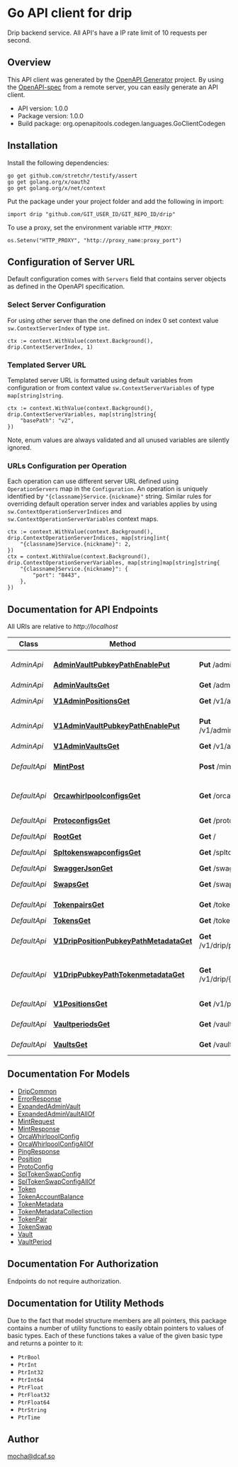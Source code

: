 # Go API client for drip

Drip backend service.
All API's have a IP rate limit of 10 requests per second.


## Overview
This API client was generated by the [OpenAPI Generator](https://openapi-generator.tech) project.  By using the [OpenAPI-spec](https://www.openapis.org/) from a remote server, you can easily generate an API client.

- API version: 1.0.0
- Package version: 1.0.0
- Build package: org.openapitools.codegen.languages.GoClientCodegen

## Installation

Install the following dependencies:

```shell
go get github.com/stretchr/testify/assert
go get golang.org/x/oauth2
go get golang.org/x/net/context
```

Put the package under your project folder and add the following in import:

```golang
import drip "github.com/GIT_USER_ID/GIT_REPO_ID/drip"
```

To use a proxy, set the environment variable `HTTP_PROXY`:

```golang
os.Setenv("HTTP_PROXY", "http://proxy_name:proxy_port")
```

## Configuration of Server URL

Default configuration comes with `Servers` field that contains server objects as defined in the OpenAPI specification.

### Select Server Configuration

For using other server than the one defined on index 0 set context value `sw.ContextServerIndex` of type `int`.

```golang
ctx := context.WithValue(context.Background(), drip.ContextServerIndex, 1)
```

### Templated Server URL

Templated server URL is formatted using default variables from configuration or from context value `sw.ContextServerVariables` of type `map[string]string`.

```golang
ctx := context.WithValue(context.Background(), drip.ContextServerVariables, map[string]string{
	"basePath": "v2",
})
```

Note, enum values are always validated and all unused variables are silently ignored.

### URLs Configuration per Operation

Each operation can use different server URL defined using `OperationServers` map in the `Configuration`.
An operation is uniquely identified by `"{classname}Service.{nickname}"` string.
Similar rules for overriding default operation server index and variables applies by using `sw.ContextOperationServerIndices` and `sw.ContextOperationServerVariables` context maps.

```
ctx := context.WithValue(context.Background(), drip.ContextOperationServerIndices, map[string]int{
	"{classname}Service.{nickname}": 2,
})
ctx = context.WithValue(context.Background(), drip.ContextOperationServerVariables, map[string]map[string]string{
	"{classname}Service.{nickname}": {
		"port": "8443",
	},
})
```

## Documentation for API Endpoints

All URIs are relative to *http://localhost*

Class | Method | HTTP request | Description
------------ | ------------- | ------------- | -------------
*AdminApi* | [**AdminVaultPubkeyPathEnablePut**](docs/AdminApi.md#adminvaultpubkeypathenableput) | **Put** /admin/vault/{pubkeyPath}/enable | Toggle the &#39;enabled&#39; flag on a vault
*AdminApi* | [**AdminVaultsGet**](docs/AdminApi.md#adminvaultsget) | **Get** /admin/vaults | Get All Vaults
*AdminApi* | [**V1AdminPositionsGet**](docs/AdminApi.md#v1adminpositionsget) | **Get** /v1/admin/positions | Get All Positions
*AdminApi* | [**V1AdminVaultPubkeyPathEnablePut**](docs/AdminApi.md#v1adminvaultpubkeypathenableput) | **Put** /v1/admin/vault/{pubkeyPath}/enable | Toggle the &#39;enabled&#39; flag on a vault
*AdminApi* | [**V1AdminVaultsGet**](docs/AdminApi.md#v1adminvaultsget) | **Get** /v1/admin/vaults | Get All Vaults
*DefaultApi* | [**MintPost**](docs/DefaultApi.md#mintpost) | **Post** /mint | Mint tokens (DEVNET ONLY)
*DefaultApi* | [**OrcawhirlpoolconfigsGet**](docs/DefaultApi.md#orcawhirlpoolconfigsget) | **Get** /orcawhirlpoolconfigs | Get Orca Whirlpool Swap Configs
*DefaultApi* | [**ProtoconfigsGet**](docs/DefaultApi.md#protoconfigsget) | **Get** /protoconfigs | Get Proto Configs
*DefaultApi* | [**RootGet**](docs/DefaultApi.md#rootget) | **Get** / | Health Check
*DefaultApi* | [**SpltokenswapconfigsGet**](docs/DefaultApi.md#spltokenswapconfigsget) | **Get** /spltokenswapconfigs | Get Token Swaps Configs
*DefaultApi* | [**SwaggerJsonGet**](docs/DefaultApi.md#swaggerjsonget) | **Get** /swagger.json | Swagger spec
*DefaultApi* | [**SwapsGet**](docs/DefaultApi.md#swapsget) | **Get** /swaps | Get Token Swaps
*DefaultApi* | [**TokenpairsGet**](docs/DefaultApi.md#tokenpairsget) | **Get** /tokenpairs | Get Token Pairs
*DefaultApi* | [**TokensGet**](docs/DefaultApi.md#tokensget) | **Get** /tokens | Get Tokens
*DefaultApi* | [**V1DripPositionPubkeyPathMetadataGet**](docs/DefaultApi.md#v1drippositionpubkeypathmetadataget) | **Get** /v1/drip/position/{pubkeyPath}/metadata | Get Drip Position Metadata
*DefaultApi* | [**V1DripPubkeyPathTokenmetadataGet**](docs/DefaultApi.md#v1drippubkeypathtokenmetadataget) | **Get** /v1/drip/{pubkeyPath}/tokenmetadata | Get TokenMetadata for Devnet Mints.
*DefaultApi* | [**V1PositionsGet**](docs/DefaultApi.md#v1positionsget) | **Get** /v1/positions | Get User Positions
*DefaultApi* | [**VaultperiodsGet**](docs/DefaultApi.md#vaultperiodsget) | **Get** /vaultperiods | Get Vault Periods
*DefaultApi* | [**VaultsGet**](docs/DefaultApi.md#vaultsget) | **Get** /vaults | Get Supported Vaults


## Documentation For Models

 - [DripCommon](docs/DripCommon.md)
 - [ErrorResponse](docs/ErrorResponse.md)
 - [ExpandedAdminVault](docs/ExpandedAdminVault.md)
 - [ExpandedAdminVaultAllOf](docs/ExpandedAdminVaultAllOf.md)
 - [MintRequest](docs/MintRequest.md)
 - [MintResponse](docs/MintResponse.md)
 - [OrcaWhirlpoolConfig](docs/OrcaWhirlpoolConfig.md)
 - [OrcaWhirlpoolConfigAllOf](docs/OrcaWhirlpoolConfigAllOf.md)
 - [PingResponse](docs/PingResponse.md)
 - [Position](docs/Position.md)
 - [ProtoConfig](docs/ProtoConfig.md)
 - [SplTokenSwapConfig](docs/SplTokenSwapConfig.md)
 - [SplTokenSwapConfigAllOf](docs/SplTokenSwapConfigAllOf.md)
 - [Token](docs/Token.md)
 - [TokenAccountBalance](docs/TokenAccountBalance.md)
 - [TokenMetadata](docs/TokenMetadata.md)
 - [TokenMetadataCollection](docs/TokenMetadataCollection.md)
 - [TokenPair](docs/TokenPair.md)
 - [TokenSwap](docs/TokenSwap.md)
 - [Vault](docs/Vault.md)
 - [VaultPeriod](docs/VaultPeriod.md)


## Documentation For Authorization

 Endpoints do not require authorization.


## Documentation for Utility Methods

Due to the fact that model structure members are all pointers, this package contains
a number of utility functions to easily obtain pointers to values of basic types.
Each of these functions takes a value of the given basic type and returns a pointer to it:

* `PtrBool`
* `PtrInt`
* `PtrInt32`
* `PtrInt64`
* `PtrFloat`
* `PtrFloat32`
* `PtrFloat64`
* `PtrString`
* `PtrTime`

## Author

mocha@dcaf.so

